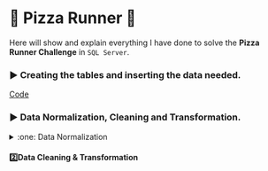 
# :pizza: Pizza Runner :pizza:
Here will show and explain everything I have done to solve the **Pizza Runner Challenge** in `SQL Server`.

### :arrow_forward: Creating the tables and inserting the data needed.
[Code](https://www.db-fiddle.com/f/7VcQKQwsS3CTkGRFG7vu98/65)

### :arrow_forward: Data Normalization, Cleaning and Transformation.
<details>
<summary>:one: Data Normalization</summary>
In the `customer_orders` table, inside the `exclusions` and `extras` columns, there are more than one value in specific cells. 

`1NF`
- Every column/attribute need to have a single value.
- Each row should be unique. Either through a single or multiple columns. Not mandatory to have a primary key.

**Before:**

![image](https://github.com/kleamertiri/8-Week-SQL-Challenge/assets/105167291/7070ea96-8500-4293-b824-df382c4688a3)

**Steps:**

- Creating two new rows, where we insert the second value of the cells that have more than one value.
  
  `Example:` The cell where the `order_id = 9` and `extras = 1, 5`
  
```sql
INSERT INTO customer_orders(
	order_id,
	customer_id,
	pizza_id,
	exclusions,
	extras,
	order_time
)
VALUES
	(
	10,
	104,
	1,
	'6',
	'4',
	'2020-01-11 18:34:49'
	)

INSERT INTO customer_orders(
	order_id,
	customer_id,
	pizza_id,
	exclusions,
	extras,
	order_time
)
VALUES
	(
	9,
	103,
	1,
	'4',
	'5',
	'2020-01-10 11:22:59'
	)
 ```

- Updating the cells with more than one value to the first value

  `Example:` The cell where the `order_id = 9` and `extras = 1, 5`
  
```sql
UPDATE customer_orders
SET exclusions =  SUBSTRING(exclusions, 1, 1 ), extras = SUBSTRING(extras, 1, 1 ) 
WHERE exclusions = '2, 6'
UPDATE customer_orders
SET extras = SUBSTRING(extras, 1, 1 ) 
WHERE extras = '1, 5'
```

**After:**

![image](https://github.com/kleamertiri/8-Week-SQL-Challenge/assets/105167291/58fe7dc7-4f11-44d9-b85d-1b95a11a057f)

</details>

#### :two:Data Cleaning & Transformation


